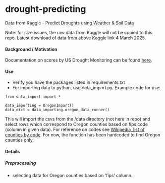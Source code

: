 # drought-predicting

Data from Kaggle - [Predict Droughts using Weather & Soil Data](https://www.kaggle.com/datasets/cdminix/us-drought-meteorological-data)

Note: for size issues, the raw data from Kaggle will not be copied to this repo. Latest download of data from above Kaggle link 4 March 2025.

#### Background / Motivation

Documentation on scores by US Drought Monitoring can be found [here](https://droughtmonitor.unl.edu/About/AbouttheData/DSCI.aspx).

#### Use
* Verify you have the packages listed in requirements.txt
* For importing data to python, use data_import.py. Example code for use:
```
from data_import import *

data_importing = OregonImport()
data_dict = data_importing.oregon_data_runner()
```
This will import the csvs from the /data directory (not here in repo) and select rows which correspond to Oregon counties based on fips code (column in given data). For reference on codes see [Wikipedia, list of counties by code](https://en.wikipedia.org/wiki/List_of_United_States_INCITS_codes_by_county#). For now, the function has been hardcoded to find Oregon counties only.

#### Details

##### Preprocessing
* selecting data for Oregon counties based on 'fips' column.
